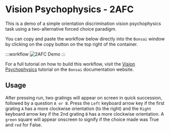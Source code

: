 # Vision Psychophysics - 2AFC 

This is a demo of a simple orientation discrimination vision psychophysics task using a two-alternative forced choice paradigm.

You can copy and paste the workflow below directly into the `Bonsai` window by clicking on the copy button on the top right of the container.

:::workflow
![2AFC Demo](../../workflows/vision-psychophysics-full-demo.bonsai)
:::

For a full tutorial on how to build this workflow, visit the [Vision Psychophysics](https://bonsai-rx.org/docs/tutorials/vision-psychophysics.html) tutorial on the `Bonsai` documentation website.

## Usage
After pressing run, two gratings will appear on screen in quick succession, followed by a question `A or B`. Press the `Left` keyboard arrow key if the first grating `A` has a more clockwise orientation (to the right) and the `Right` keyboard arrow key if the 2nd grating `B` has a more clockwise orientation. A `green` square will appear onscreen to signify if the choice made was True and `red` for False.


